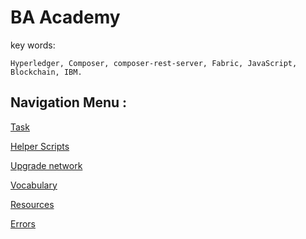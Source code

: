 # BA Academy 

key words:
    
    Hyperledger, Composer, composer-rest-server, Fabric, JavaScript, Blockchain, IBM. 

## Navigation Menu :

  [Task](docs/Task.md)
  
  [Helper Scripts](docs/runScripts.md)
  
  [Upgrade network](docs/howToUpgradeNetwork.md)
  
  [Vocabulary](docs/Vocabulary.md) 
  
  [Resources](docs/Resources.md) 
  
  [Errors](docs/Errors.md) 
 

 